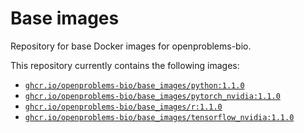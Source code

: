 # Base images


<!-- This file is rendered by running 'quarto render README.qmd' -->

Repository for base Docker images for openproblems-bio.

This repository currently contains the following images:

- [`ghcr.io/openproblems-bio/base_images/python:1.1.0`](src/python)
- [`ghcr.io/openproblems-bio/base_images/pytorch_nvidia:1.1.0`](src/pytorch_nvidia)
- [`ghcr.io/openproblems-bio/base_images/r:1.1.0`](src/r)
- [`ghcr.io/openproblems-bio/base_images/tensorflow_nvidia:1.1.0`](src/tensorflow_nvidia)
